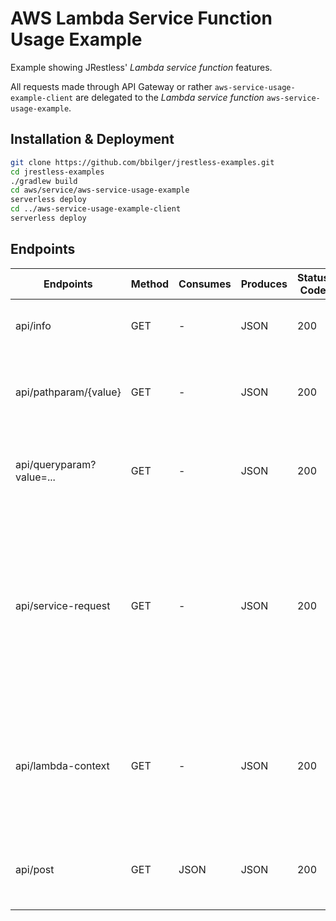 # AWS Lambda Service Function Usage Example

Example showing JRestless' _Lambda service function_ features.

All requests made through API Gateway or rather `aws-service-usage-example-client` are delegated to the _Lambda service function_ `aws-service-usage-example`.

## Installation & Deployment

```bash
git clone https://github.com/bbilger/jrestless-examples.git
cd jrestless-examples
./gradlew build
cd aws/service/aws-service-usage-example
serverless deploy
cd ../aws-service-usage-example-client
serverless deploy
```

## Endpoints

|Endpoints                   |Method|Consumes |Produces  | Status Code | Comment
|----------------------------|------|---------|----------|-------------|---
|api/info                    |GET   |-        |JSON      |200          | responds with a static body
|api/pathparam/{value}       |GET   |-        |JSON      |200          | responds with a body including the path parameter
|api/queryparam?value=...    |GET   |-        |JSON      |200          | responds with a body including the query parameter
|api/service-request         |GET   |-        |JSON      |200          | responds with the original request made to the _Lambda service function_ - showing how to inject it into a JAX-RS endpoint
|api/lambda-context          |GET   |-        |JSON      |200          | responds with the request's lambda context - showing how to inject it a JAX-RS endpoint
|api/post                    |GET   |JSON     |JSON      |200          | responds with the request body (`{"value": "..."}`)
